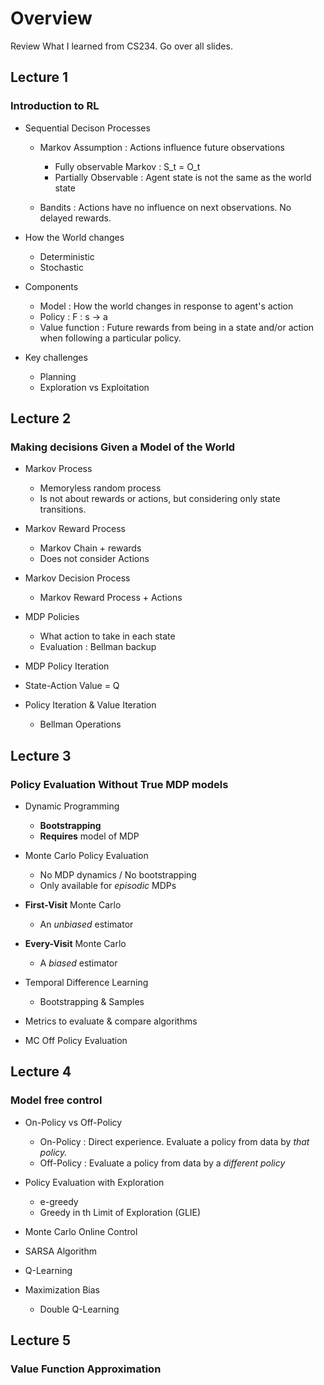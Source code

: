 # Overview

Review What I learned from CS234. Go over all slides.

## Lecture 1

### Introduction to RL

- Sequential Decison Processes
  - Markov Assumption : Actions influence future observations
    - Fully observable Markov : S_t = O_t
    - Partially Observable : Agent state is not the same as the world state

  - Bandits : Actions have no influence on next observations. No delayed rewards.

- How the World changes
  - Deterministic
  - Stochastic

- Components
  - Model : How the world changes in response to agent's action
  - Policy : F : s → a
  - Value function : Future rewards from being in a state and/or action when following a particular policy.

- Key challenges
  - Planning
  - Exploration vs Exploitation

## Lecture 2

### Making decisions Given a Model of the World

- Markov Process
  - Memoryless random process
  - Is not about rewards or actions, but considering only state transitions.

- Markov Reward Process
  - Markov Chain + rewards
  - Does not consider Actions

- Markov Decision Process
  - Markov Reward Process + Actions

- MDP Policies
  - What action to take in each state
  - Evaluation : Bellman backup

- MDP Policy Iteration

- State-Action Value = Q

- Policy Iteration & Value Iteration
  - Bellman Operations

## Lecture 3

### Policy Evaluation Without True MDP models

- Dynamic Programming
  - __Bootstrapping__
  - __Requires__ model of MDP

- Monte Carlo Policy Evaluation
  - No MDP dynamics / No bootstrapping
  - Only available for _episodic_ MDPs

- __First-Visit__ Monte Carlo
  - An _unbiased_ estimator

- __Every-Visit__ Monte Carlo
  - A _biased_ estimator

- Temporal Difference Learning
  - Bootstrapping & Samples

- Metrics to evaluate & compare algorithms

- MC Off Policy Evaluation

## Lecture 4

### Model free control

- On-Policy vs Off-Policy
  - On-Policy : Direct experience. Evaluate a policy from data by _that policy._
  - Off-Policy : Evaluate a policy from data by a _different policy_

- Policy Evaluation with Exploration
  - e-greedy
  - Greedy in th Limit of Exploration (GLIE)

- Monte Carlo Online Control

- SARSA Algorithm

- Q-Learning

- Maximization Bias
  - Double Q-Learning

## Lecture 5

### Value Function Approximation

